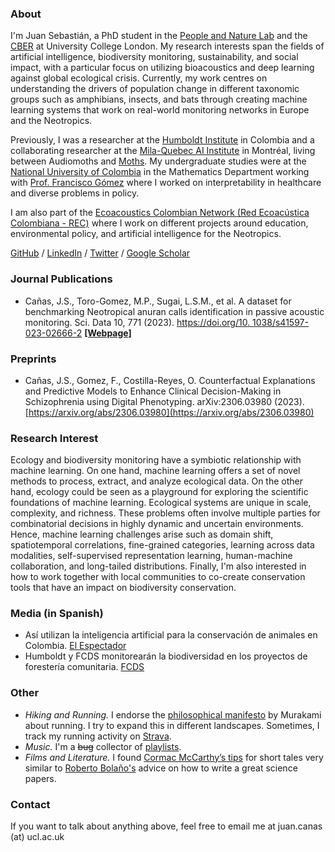 ### About

I'm Juan Sebastián, a PhD student in the [People and Nature Lab](https://www.ucl.ac.uk/biosciences/gee/people-and-nature-lab) and the [CBER](https://www.ucl.ac.uk/biosciences/gee/ucl-centre-biodiversity-and-environment-research) at University College London. My research interests span the fields of artificial intelligence, biodiversity monitoring, sustainability, and social impact, with a particular focus on utilizing bioacoustics and deep learning against global ecological crisis. Currently, my work centres on understanding the drivers of population change in different taxonomic groups such as amphibians, insects, and bats through creating machine learning systems that work on real-world monitoring networks in Europe and the Neotropics. 

Previously, I was a researcher at the [Humboldt Institute](http://www.humboldt.org.co/es) in Colombia and a collaborating researcher at the [Mila-Quebec AI Institute](https://mila.quebec/) in Montréal, living between Audiomoths and [Moths](https://mila.quebec/en/automated-monitoring-of-insects-ami). My undergraduate studies were at the [National University of Colombia](https://unal.edu.co/) in the Mathematics Department working with [Prof. Francisco Gómez](https://sites.google.com/site/fagomezj/) where I worked on interpretability in healthcare and diverse problems in policy. 

I am also part of the [Ecoacoustics Colombian Network (Red Ecoacústica Colombiana - REC)](https://redecoacustica.org/) where I work on different projects around education, environmental policy, and artificial intelligence for the Neotropics.

[GitHub](https://github.com/jscanass) / [LinkedIn](https://www.linkedin.com/in/jscanass/) / [Twitter](https://twitter.com/jscanass) / [Google Scholar](https://scholar.google.com/citations?user=rLFshuYAAAAJ&hl=en)


### Journal Publications

*   Cañas, J.S., Toro-Gomez, M.P., Sugai, L.S.M., et al. A dataset for benchmarking Neotropical anuran calls identification in passive acoustic monitoring. Sci. Data 10, 771 (2023).  [https://doi.org/10.
1038/s41597-023-02666-2](https://doi.org/10.1038/s41597-023-02666-2) **[[Webpage]](https://soundclim.github.io/anuraweb/)**

### Preprints

*   Cañas, J.S., Gomez, F., Costilla-Reyes, O. Counterfactual Explanations and Predictive Models to Enhance Clinical Decision-Making in Schizophrenia using Digital Phenotyping. arXiv:2306.03980
(2023). [https://arxiv.org/abs/2306.03980](https://arxiv.org/abs/2306.03980)


### Research Interest

Ecology and biodiversity monitoring have a symbiotic relationship with machine learning. On one hand, machine learning offers a set of novel methods to process, extract, and analyze ecological data. On the other hand, ecology could be seen as a playground for exploring the scientific foundations of machine learning. Ecological systems are unique in scale, complexity, and richness. These problems often involve multiple parties for combinatorial decisions in highly dynamic and uncertain environments. Hence, machine learning challenges arise such as domain shift, spatiotemporal correlations, fine-grained categories, learning across data modalities, self-supervised representation learning, human-machine collaboration, and long-tailed distributions. Finally, I'm also interested in how to work together with local communities to co-create conservation tools that have an impact on biodiversity conservation.


### Media (in Spanish)

*   Así utilizan la inteligencia artificial para la conservación de animales en Colombia. [El Espectador](https://www.msn.com/es-co/noticias/nacional/as%C3%AD-utilizan-la-inteligencia-artificial-para-la-conservaci%C3%B3n-de-animales-en-colombia/ar-AA1gXl04)
*   Humboldt y FCDS monitorearán la biodiversidad en los proyectos de forestería comunitaria. [FCDS](https://fcds.org.co/humboldt-y-fcds-monitorearan-la-biodiversidad/)

### Other 

*   *Hiking and Running.* I endorse the [philosophical manifesto](https://www.harukimurakami.com/book/what-i-talk-about-when-i-talk-about-running-a-memoir) by Murakami about running. I try to expand this in different landscapes. Sometimes, I track my running activity on [Strava](https://www.strava.com/athletes/13042082).
*   *Music.* I'm a ~~bug~~ collector of [playlists](https://open.spotify.com/user/jscanass/playlists).
*  *Films and Literature.* I found [Cormac McCarthy’s tips](https://www.nature.com/articles/d41586-019-02918-5) for short tales very similar to [Roberto Bolaño's](https://lithub.com/roberto-bolanos-best-advice-for-writing-short-stories-is-pretty-wild/) advice on how to write a great science papers.


### Contact

If you want to talk about anything above, feel free to email me at juan.canas (at) ucl.ac.uk

